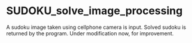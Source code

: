 # SUDOKU_solve_image_processing
A sudoku image taken using cellphone camera is input. Solved sudoku is returned by the program. Under modification now, for improvement.
